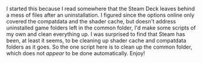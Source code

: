 I started this because I read somewhere that the Steam Deck leaves behind a mess of files after an uninstallation. I figured since the options online only covered the compatdata and the shader cache, but doesn't address uninstalled game folders left in the common folder, I'd make some scripts of my own and clean everything up. I was surprised to find that Steam has been, at least it seems, to be cleaning up shader cache and compatdata folders as it goes. So the one script here is to clean up the common folder, which does not *appear* to be done automatically. Enjoy!
